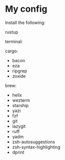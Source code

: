 # My config

Install the following:

rustup

terminal:

cargo:

- bacon
- eza
- ripgrep
- zoxide

brew:

- helix
- wezterm
- starship
- yazi
- fzf
- git
- lazygit
- ruff
- yadm
- zsh-autosuggestions
- zsh-syntax-highlighting
- dprint
